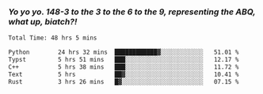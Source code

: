 ### ***Yo yo yo. 148-3 to the 3 to the 6 to the 9, representing the ABQ, what up, biatch?!***

<!--START_SECTION:waka-->

```txt
Total Time: 48 hrs 5 mins

Python        24 hrs 32 mins  ████████████▓░░░░░░░░░░░░   51.01 %
Typst         5 hrs 51 mins   ███░░░░░░░░░░░░░░░░░░░░░░   12.17 %
C++           5 hrs 38 mins   ███░░░░░░░░░░░░░░░░░░░░░░   11.72 %
Text          5 hrs           ██▓░░░░░░░░░░░░░░░░░░░░░░   10.41 %
Rust          3 hrs 26 mins   █▓░░░░░░░░░░░░░░░░░░░░░░░   07.15 %
```

<!--END_SECTION:waka-->

<!--
**AJMC2002/AJMC2002** is a ✨ _special_ ✨ repository because its `README.md` (this file) appears on your GitHub profile.

Here are some ideas to get you started:

- 🔭 I’m currently working on ...
- 🌱 I’m currently learning ...
- 👯 I’m looking to collaborate on ...
- 🤔 I’m looking for help with ...
- 💬 Ask me about ...
- 📫 How to reach me: ...
- 😄 Pronouns: ...
- ⚡ Fun fact: ...
-->
